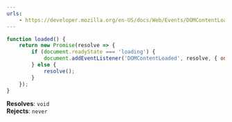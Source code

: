 ```yaml
---
urls:
    - https://developer.mozilla.org/en-US/docs/Web/Events/DOMContentLoaded
---
```


```js
function loaded() {
    return new Promise(resolve => {
        if (document.readyState === 'loading') {
            document.addEventListener('DOMContentLoaded', resolve, { once: true });
        } else {
            resolve();
        }
    });
}
```

**Resolves**: `void` \
**Rejects**: `never`
